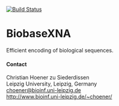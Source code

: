 [![Build Status](https://travis-ci.org/choener/BiobaseXNA.svg?branch=master)](https://travis-ci.org/choener/BiobaseXNA)

# BiobaseXNA

Efficient encoding of biological sequences.



#### Contact

Christian Hoener zu Siederdissen  
Leipzig University, Leipzig, Germany  
choener@bioinf.uni-leipzig.de  
http://www.bioinf.uni-leipzig.de/~choener/  


